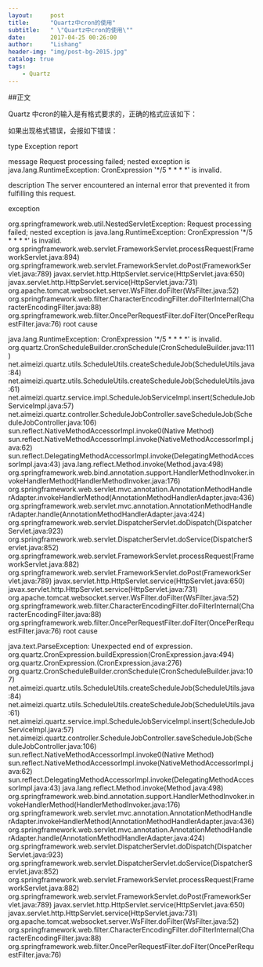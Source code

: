 ```yaml
---
layout:     post
title:      "Quartz中cron的使用"
subtitle:   " \"Quartz中cron的使用\""
date:       2017-04-25 00:26:00
author:     "Lishang"
header-img: "img/post-bg-2015.jpg"
catalog: true
tags:
    - Quartz
---
```


##正文

Quartz 中cron的输入是有格式要求的，正确的格式应该如下：

<bean id="*****"
       	class="org.springframework.scheduling.quartz.CronTriggerBean">
      	<property name="jobDetail" ref="job****" />
      	<!-- 每5分钟一次调度 -->
      	<property name="cronExpression" value="0 0/5 * * * ?" />
</bean>


如果出现格式错误，会报如下错误：

type Exception report

message Request processing failed; nested exception is java.lang.RuntimeException: CronExpression '*/5 * * * *' is invalid.

description The server encountered an internal error that prevented it from fulfilling this request.

exception

org.springframework.web.util.NestedServletException: Request processing failed; nested exception is java.lang.RuntimeException: CronExpression '*/5 * * * *' is invalid.
	org.springframework.web.servlet.FrameworkServlet.processRequest(FrameworkServlet.java:894)
	org.springframework.web.servlet.FrameworkServlet.doPost(FrameworkServlet.java:789)
	javax.servlet.http.HttpServlet.service(HttpServlet.java:650)
	javax.servlet.http.HttpServlet.service(HttpServlet.java:731)
	org.apache.tomcat.websocket.server.WsFilter.doFilter(WsFilter.java:52)
	org.springframework.web.filter.CharacterEncodingFilter.doFilterInternal(CharacterEncodingFilter.java:88)
	org.springframework.web.filter.OncePerRequestFilter.doFilter(OncePerRequestFilter.java:76)
root cause

java.lang.RuntimeException: CronExpression '*/5 * * * *' is invalid.
	org.quartz.CronScheduleBuilder.cronSchedule(CronScheduleBuilder.java:111)
	net.aimeizi.quartz.utils.ScheduleUtils.createScheduleJob(ScheduleUtils.java:84)
	net.aimeizi.quartz.utils.ScheduleUtils.createScheduleJob(ScheduleUtils.java:61)
	net.aimeizi.quartz.service.impl.ScheduleJobServiceImpl.insert(ScheduleJobServiceImpl.java:57)
	net.aimeizi.quartz.controller.ScheduleJobController.saveScheduleJob(ScheduleJobController.java:106)
	sun.reflect.NativeMethodAccessorImpl.invoke0(Native Method)
	sun.reflect.NativeMethodAccessorImpl.invoke(NativeMethodAccessorImpl.java:62)
	sun.reflect.DelegatingMethodAccessorImpl.invoke(DelegatingMethodAccessorImpl.java:43)
	java.lang.reflect.Method.invoke(Method.java:498)
	org.springframework.web.bind.annotation.support.HandlerMethodInvoker.invokeHandlerMethod(HandlerMethodInvoker.java:176)
	org.springframework.web.servlet.mvc.annotation.AnnotationMethodHandlerAdapter.invokeHandlerMethod(AnnotationMethodHandlerAdapter.java:436)
	org.springframework.web.servlet.mvc.annotation.AnnotationMethodHandlerAdapter.handle(AnnotationMethodHandlerAdapter.java:424)
	org.springframework.web.servlet.DispatcherServlet.doDispatch(DispatcherServlet.java:923)
	org.springframework.web.servlet.DispatcherServlet.doService(DispatcherServlet.java:852)
	org.springframework.web.servlet.FrameworkServlet.processRequest(FrameworkServlet.java:882)
	org.springframework.web.servlet.FrameworkServlet.doPost(FrameworkServlet.java:789)
	javax.servlet.http.HttpServlet.service(HttpServlet.java:650)
	javax.servlet.http.HttpServlet.service(HttpServlet.java:731)
	org.apache.tomcat.websocket.server.WsFilter.doFilter(WsFilter.java:52)
	org.springframework.web.filter.CharacterEncodingFilter.doFilterInternal(CharacterEncodingFilter.java:88)
	org.springframework.web.filter.OncePerRequestFilter.doFilter(OncePerRequestFilter.java:76)
root cause

java.text.ParseException: Unexpected end of expression.
	org.quartz.CronExpression.buildExpression(CronExpression.java:494)
	org.quartz.CronExpression.<init>(CronExpression.java:276)
	org.quartz.CronScheduleBuilder.cronSchedule(CronScheduleBuilder.java:107)
	net.aimeizi.quartz.utils.ScheduleUtils.createScheduleJob(ScheduleUtils.java:84)
	net.aimeizi.quartz.utils.ScheduleUtils.createScheduleJob(ScheduleUtils.java:61)
	net.aimeizi.quartz.service.impl.ScheduleJobServiceImpl.insert(ScheduleJobServiceImpl.java:57)
	net.aimeizi.quartz.controller.ScheduleJobController.saveScheduleJob(ScheduleJobController.java:106)
	sun.reflect.NativeMethodAccessorImpl.invoke0(Native Method)
	sun.reflect.NativeMethodAccessorImpl.invoke(NativeMethodAccessorImpl.java:62)
	sun.reflect.DelegatingMethodAccessorImpl.invoke(DelegatingMethodAccessorImpl.java:43)
	java.lang.reflect.Method.invoke(Method.java:498)
	org.springframework.web.bind.annotation.support.HandlerMethodInvoker.invokeHandlerMethod(HandlerMethodInvoker.java:176)
	org.springframework.web.servlet.mvc.annotation.AnnotationMethodHandlerAdapter.invokeHandlerMethod(AnnotationMethodHandlerAdapter.java:436)
	org.springframework.web.servlet.mvc.annotation.AnnotationMethodHandlerAdapter.handle(AnnotationMethodHandlerAdapter.java:424)
	org.springframework.web.servlet.DispatcherServlet.doDispatch(DispatcherServlet.java:923)
	org.springframework.web.servlet.DispatcherServlet.doService(DispatcherServlet.java:852)
	org.springframework.web.servlet.FrameworkServlet.processRequest(FrameworkServlet.java:882)
	org.springframework.web.servlet.FrameworkServlet.doPost(FrameworkServlet.java:789)
	javax.servlet.http.HttpServlet.service(HttpServlet.java:650)
	javax.servlet.http.HttpServlet.service(HttpServlet.java:731)
	org.apache.tomcat.websocket.server.WsFilter.doFilter(WsFilter.java:52)
	org.springframework.web.filter.CharacterEncodingFilter.doFilterInternal(CharacterEncodingFilter.java:88)
	org.springframework.web.filter.OncePerRequestFilter.doFilter(OncePerRequestFilter.java:76)
